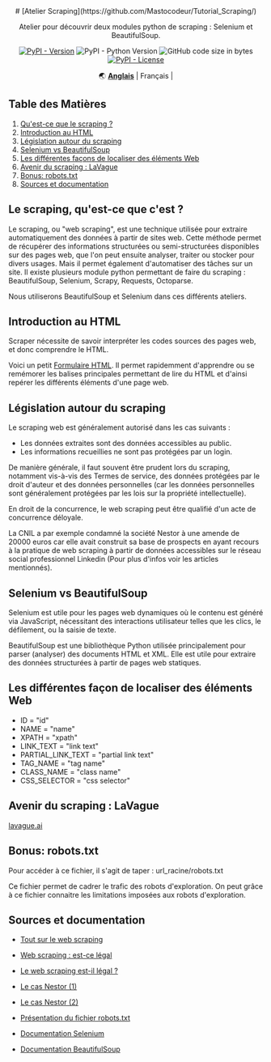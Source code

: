 <div align="center" markdown>
# [Atelier Scraping](https://github.com/Mastocodeur/Tutorial_Scraping/)

Atelier pour découvrir deux modules python de scraping : Selenium et BeautifulSoup.

[![PyPI - Version](https://img.shields.io/pypi/v/mmg?color)](https://pypi.org/project/mmg/)
![PyPI - Python Version](https://img.shields.io/pypi/pyversions/mmg)
![GitHub code size in bytes](https://img.shields.io/github/languages/code-size/ryul1206/multilingual-markdown)
[![PyPI - License](https://img.shields.io/pypi/l/mmg)](https://github.com/ryul1206/multilingual-markdown/blob/main/LICENSE)

🌏
[**Anglais**](https://github.com/Mastocodeur/Tutorial_Scraping/blob/main/README.md) |
Français |



</div>





## Table des Matières

1. [Qu'est-ce que le scraping ?](#qu-est-ce-que-le-scraping)
2. [Introduction au HTML](#introduction-au-html)
3. [Législation autour du scraping](#législation-autour-du-scraping)
4. [Selenium vs BeautifulSoup](#selenium-vs-beautifulsoup)
5. [Les différentes façons de localiser des éléments Web](#les-différentes-façons-de-localiser-des-éléments-web)
6. [Avenir du scraping : LaVague](#avenir-du-scraping-lavague)
7. [Bonus: robots.txt](#bonus-robots.txt)
8. [Sources et documentation](#sources-et-documentation)


## Le scraping, qu'est-ce que c'est ?

Le scraping, ou "web scraping", est une technique utilisée pour extraire automatiquement des données à partir de sites web. Cette méthode permet de récupérer des informations structurées ou semi-structurées disponibles sur des pages web, que l'on peut ensuite analyser, traiter ou stocker pour divers usages. Mais il permet également d'automatiser des tâches sur un site. Il existe plusieurs module python permettant de faire du scraping : BeautifulSoup, Selenium, Scrapy, Requests, Octoparse.

Nous utiliserons BeautifulSoup et Selenium dans ces différents ateliers.

## Introduction au HTML
Scraper nécessite de savoir interpréter les codes sources des pages web, et donc comprendre le HTML.

Voici un petit [Formulaire HTML](formulaire_html.md). Il permet rapidemment d'apprendre ou se remémorer les balises principales permettant de lire du HTML et d'ainsi repérer les différents éléments d'une page web.

## Législation autour du scraping

Le scraping web est généralement autorisé dans les cas suivants :</p>
- Les données extraites sont des données accessibles au public.</li>
- Les informations recueillies ne sont pas protégées par un login.</li>

De manière générale, il faut souvent être prudent lors du scraping, notamment vis-à-vis des Termes de service, des données protégées par le droit d'auteur et des données personnelles (car les données personnelles sont généralement protégées par les lois sur la propriété intellectuelle).

En droit de la concurrence, le web scraping peut être qualifié d'un acte de concurrence déloyale. 

La CNIL a par exemple condamné la société Nestor à une amende de 20000 euros car elle avait construit sa base de prospects en ayant recours à la pratique de web scraping à partir de données accessibles sur le réseau social professionnel Linkedin (Pour plus d'infos voir les articles mentionnés).

## Selenium vs BeautifulSoup

Selenium est utile pour les pages web dynamiques où le contenu est généré via JavaScript, nécessitant des interactions utilisateur telles que les clics, le défilement, ou la saisie de texte.

BeautifulSoup est une bibliothèque Python utilisée principalement pour parser (analyser) des documents HTML et XML. Elle est utile pour extraire des données structurées à partir de pages web statiques.

## Les différentes façon de localiser des éléments Web 

- ID = "id"
- NAME = "name"
- XPATH = "xpath"
- LINK_TEXT = "link text"
- PARTIAL_LINK_TEXT = "partial link text"
- TAG_NAME = "tag name"
- CLASS_NAME = "class name"
- CSS_SELECTOR = "css selector"


## Avenir du scraping : LaVague

[lavague.ai](https://github.com/lavague-ai)


## Bonus: robots.txt

Pour accéder à ce fichier, il s'agit de taper : url_racine/robots.txt

Ce fichier permet de cadrer le trafic des robots d'exploration. On peut grâce à ce fichier connaitre les limitations imposées aux robots d'exploration.


## Sources et documentation

- [Tout sur le web scraping](https://kinsta.com/fr/base-de-connaissances/web-scraping/)

- [Web scraping : est-ce légal](https://www.captaincontrat.com/protection-des-creations/cgv-cgu-cga/web-scraping-est-ce-legal-me-marcotte)

- [Le web scraping est-il légal ?](https://www.iubenda.com/fr/help/111962-le-web-scraping-est-il-legal-ce-que-vous-devez-savoir#:~:text=La%20l%C3%A9galit%C3%A9%20du%20web%20scraping&text=Ne%20soyez%20pas%20trop%20enthousiaste,pas%20prot%C3%A9g%C3%A9es%20par%20un%20login)


- [Le cas Nestor (1)](https://www.alerionavocats.com/condamnation-societe-nestor-prospection-commerciale-fondee-interet-legitime-responsable-traitement-enseignements-tirer/)

- [Le cas Nestor (2)](https://www.plravocats.fr/blog/data-protection-rgpd/la-societe-nestor-sanctionee-par-la-cnil)

- [Présentation du fichier robots.txt](https://developers.google.com/search/docs/crawling-indexing/robots/intro?hl=fr)

- [Documentation Selenium](https://selenium-python.readthedocs.io/)

- [Documentation BeautifulSoup](https://beautiful-soup-4.readthedocs.io/en/latest/)
